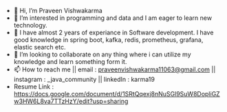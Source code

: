 - 👋 Hi, I’m Praveen Vishwakarma
- 👀 I’m interested in programming and data and I am eager to learn new technology.
- 🌱 I have almost 2 years of experiance in Software development. I have good knowledge in spring boot, kafka, redis, prometheus, grafana, elastic search etc.
- 💞️ I’m looking to collaborate on any thing where i can utilize my knowledge and learn something form it. 
- 📫 How to reach me || email : praveenvishwakarma11063@gmail.com || instagram : _java_community || linkedIn : karma19
- Resume Link : https://docs.google.com/document/d/1SRtQqexj8nNuSGl9SuW8DopliGZw3HW6L8va7TTzHzY/edit?usp=sharing 

<!---
karma-19/karma-19 is a ✨ special ✨ repository because its `README.md` (this file) appears on your GitHub profile.
You can click the Preview link to take a look at your changes.
--->
